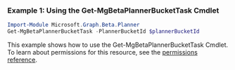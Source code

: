### Example 1: Using the Get-MgBetaPlannerBucketTask Cmdlet
```powershell
Import-Module Microsoft.Graph.Beta.Planner
Get-MgBetaPlannerBucketTask -PlannerBucketId $plannerBucketId
```
This example shows how to use the Get-MgBetaPlannerBucketTask Cmdlet.
To learn about permissions for this resource, see the [permissions reference](/graph/permissions-reference).
